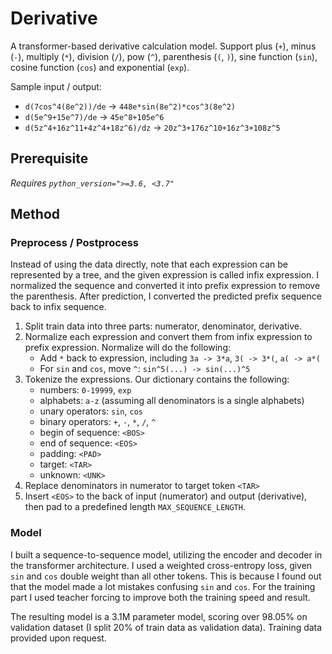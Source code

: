 # Derivative

A transformer-based derivative calculation model. Support plus (`+`), minus (`-`), multiply (`*`), division (`/`), pow (`^`), parenthesis (`(`, `)`), sine function (`sin`), cosine function (`cos`) and exponential (`exp`).

Sample input / output:

* `d(7cos^4(8e^2))/de` -> `448e*sin(8e^2)*cos^3(8e^2)`
* `d(5e^9+15e^7)/de` -> `45e^8+105e^6`
* `d(5z^4+16z^11+4z^4+18z^6)/dz` -> `20z^3+176z^10+16z^3+108z^5`

## Prerequisite

*Requires `python_version=">=3.6, <3.7"`*

## Method

### Preprocess / Postprocess

Instead of using the data directly, note that each expression can be represented by a tree, and the given expression is called infix expression. I normalized the sequence and converted it into prefix expression to remove the parenthesis. After prediction, I converted the predicted prefix sequence back to infix sequence.

1. Split train data into three parts: numerator, denominator, derivative.
2. Normalize each expression and convert them from infix expression to prefix expression. Normalize will do the following:
	* Add `*` back to expression, including `3a -> 3*a`, `3( -> 3*(`, `a( -> a*(`
	* For `sin` and `cos`, move `^`: `sin^5(...) -> sin(...)^5`
3. Tokenize the expressions. Our dictionary contains the following: 
	* numbers: `0-19999`, `exp`
	* alphabets: `a-z` (assuming all denominators is a single alphabets)
	* unary operators: `sin`, `cos`
	* binary operators: `+`, `-`, `*`, `/`, `^`
	* begin of sequence: `<BOS>`
	* end of sequence: `<EOS>`
	* padding: `<PAD>`
	* target: `<TAR>`
	* unknown: `<UNK>`
4. Replace denominators in numerator to target token `<TAR>`
5. Insert `<EOS>` to the back of input (numerator) and output (derivative), then pad to a predefined length `MAX_SEQUENCE_LENGTH`.

### Model

I built a sequence-to-sequence model, utilizing the encoder and decoder in the transformer architecture. I used a weighted cross-entropy loss, given `sin` and `cos` double weight than all other tokens. This is because I found out that the model made a lot mistakes confusing `sin` and `cos`. For the training part I used teacher forcing to improve both the training speed and result.

The resulting model is a 3.1M parameter model, scoring over 98.05% on validation dataset (I split 20% of train data as validation data). Training data provided upon request.
